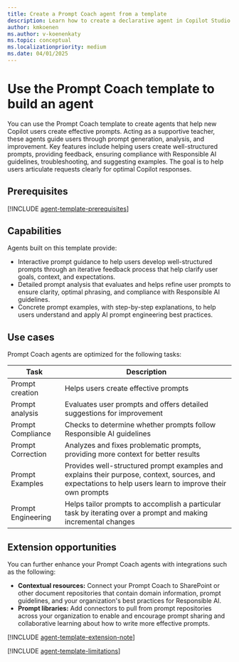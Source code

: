 ```yaml
---
title: Create a Prompt Coach agent from a template 
description: Learn how to create a declarative agent in Copilot Studio agent builder from the Prompt Coach template.
author: kmkoenen
ms.author: v-koenenkaty
ms.topic: conceptual
ms.localizationpriority: medium
ms.date: 04/01/2025
---
```


# Use the Prompt Coach template to build an agent

You can use the Prompt Coach template to create agents that help new Copilot users create effective prompts. Acting as a supportive teacher, these agents guide users through prompt generation, analysis, and improvement. Key features include helping users create well-structured prompts, providing feedback, ensuring compliance with Responsible AI guidelines, troubleshooting, and suggesting examples. The goal is to help users articulate requests clearly for optimal Copilot responses.

## Prerequisites

[!INCLUDE [agent-template-prerequisites](includes/agent-template-prerequisites.md)]

## Capabilities

Agents built on this template provide:

- Interactive prompt guidance to help users develop well-structured prompts through an iterative feedback process that help clarify user goals, context, and expectations.
- Detailed prompt analysis that evaluates and helps refine user prompts to ensure clarity, optimal phrasing, and compliance with Responsible AI guidelines.
- Concrete prompt examples, with step-by-step explanations, to help users understand and apply AI prompt engineering best practices.

## Use cases

Prompt Coach agents are optimized for the following tasks:

| **Task** | **Description** |
| ----------   | ----------  |
| Prompt creation | Helps users create effective prompts  |
| Prompt analysis | Evaluates user prompts and offers detailed suggestions for improvement |
| Prompt Compliance | Checks to determine whether prompts follow Responsible AI guidelines |
| Prompt Correction | Analyzes and fixes problematic prompts, providing more context for better results |
| Prompt Examples | Provides well-structured prompt examples and explains their purpose, context, sources, and expectations to help users learn to improve their own prompts |
| Prompt Engineering | Helps tailor prompts to accomplish a particular task by iterating over a prompt and making incremental changes |

## Extension opportunities

You can further enhance your Prompt Coach agents with integrations such as the following:

- **Contextual resources:** Connect your Prompt Coach to SharePoint or other document repositories that contain domain information, prompt guidelines, and your organization's best practices for Responsible AI.
- **Prompt libraries:** Add connectors to pull from  prompt repositories across your organization to enable and encourage prompt sharing and collaborative learning about how to write more effective prompts.

<!-- Note about IT involvement -->
[!INCLUDE [agent-template-extension-note](includes/agent-template-extension-note.md)]

<!-- Limitations -->

[!INCLUDE [agent-template-limitations](includes/agent-template-limitations.md)]